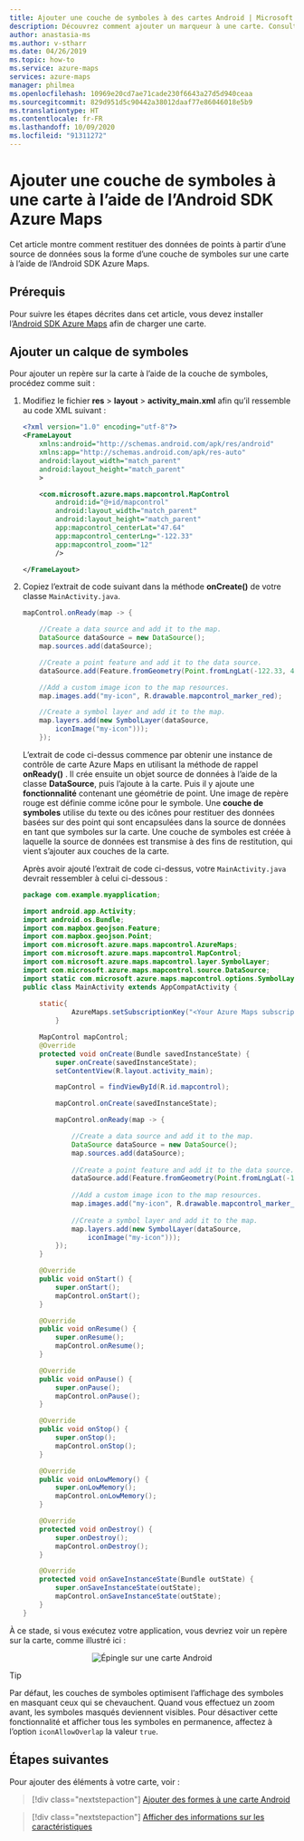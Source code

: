 ```yaml
---
title: Ajouter une couche de symboles à des cartes Android | Microsoft Azure Maps
description: Découvrez comment ajouter un marqueur à une carte. Consultez un exemple qui utilise l’Android SDK Azure Maps pour ajouter une couche de symboles qui contient des données basées sur des points à partir d’une source de données.
author: anastasia-ms
ms.author: v-stharr
ms.date: 04/26/2019
ms.topic: how-to
ms.service: azure-maps
services: azure-maps
manager: philmea
ms.openlocfilehash: 10969e20cd7ae71cade230f6643a27d5d940ceaa
ms.sourcegitcommit: 829d951d5c90442a38012daaf77e86046018e5b9
ms.translationtype: HT
ms.contentlocale: fr-FR
ms.lasthandoff: 10/09/2020
ms.locfileid: "91311272"
---
```

# <a name="add-a-symbol-layer-to-a-map-using-azure-maps-android-sdk"></a>Ajouter une couche de symboles à une carte à l’aide de l’Android SDK Azure Maps

Cet article montre comment restituer des données de points à partir d’une source de données sous la forme d’une couche de symboles sur une carte à l’aide de l’Android SDK Azure Maps.

## <a name="prerequisites"></a>Prérequis

Pour suivre les étapes décrites dans cet article, vous devez installer l’[Android SDK Azure Maps](https://docs.microsoft.com/azure/azure-maps/how-to-use-android-map-control-library) afin de charger une carte.

## <a name="add-a-symbol-layer"></a>Ajouter un calque de symboles

Pour ajouter un repère sur la carte à l’aide de la couche de symboles, procédez comme suit :

1. Modifiez le fichier **res** > **layout** > **activity_main.xml** afin qu’il ressemble au code XML suivant :
    
    ```XML
    <?xml version="1.0" encoding="utf-8"?>
    <FrameLayout
        xmlns:android="http://schemas.android.com/apk/res/android"
        xmlns:app="http://schemas.android.com/apk/res-auto"
        android:layout_width="match_parent"
        android:layout_height="match_parent"
        >

        <com.microsoft.azure.maps.mapcontrol.MapControl
            android:id="@+id/mapcontrol"
            android:layout_width="match_parent"
            android:layout_height="match_parent"
            app:mapcontrol_centerLat="47.64"
            app:mapcontrol_centerLng="-122.33"
            app:mapcontrol_zoom="12"
            />

    </FrameLayout>
    ```

2. Copiez l’extrait de code suivant dans la méthode **onCreate()** de votre classe `MainActivity.java`.

    ```Java
    mapControl.onReady(map -> {
    
        //Create a data source and add it to the map.
        DataSource dataSource = new DataSource();
        map.sources.add(dataSource);
    
        //Create a point feature and add it to the data source.
        dataSource.add(Feature.fromGeometry(Point.fromLngLat(-122.33, 47.64)));
    
        //Add a custom image icon to the map resources.
        map.images.add("my-icon", R.drawable.mapcontrol_marker_red);
    
        //Create a symbol layer and add it to the map.
        map.layers.add(new SymbolLayer(dataSource,
            iconImage("my-icon")));
        });
    
    ```
    
    L’extrait de code ci-dessus commence par obtenir une instance de contrôle de carte Azure Maps en utilisant la méthode de rappel **onReady()** . Il crée ensuite un objet source de données à l’aide de la classe **DataSource**, puis l’ajoute à la carte. Puis il y ajoute une **fonctionnalité** contenant une géométrie de point. Une image de repère rouge est définie comme icône pour le symbole. Une **couche de symboles** utilise du texte ou des icônes pour restituer des données basées sur des point qui sont encapsulées dans la source de données en tant que symboles sur la carte. Une couche de symboles est créée à laquelle la source de données est transmise à des fins de restitution, qui vient s’ajouter aux couches de la carte.
    
    Après avoir ajouté l’extrait de code ci-dessus, votre `MainActivity.java` devrait ressembler à celui ci-dessous :
    
    ```Java
    package com.example.myapplication;
    
    import android.app.Activity;
    import android.os.Bundle;
    import com.mapbox.geojson.Feature;
    import com.mapbox.geojson.Point;
    import com.microsoft.azure.maps.mapcontrol.AzureMaps;
    import com.microsoft.azure.maps.mapcontrol.MapControl;
    import com.microsoft.azure.maps.mapcontrol.layer.SymbolLayer;
    import com.microsoft.azure.maps.mapcontrol.source.DataSource;
    import static com.microsoft.azure.maps.mapcontrol.options.SymbolLayerOptions.iconImage;
    public class MainActivity extends AppCompatActivity {
        
        static{
                AzureMaps.setSubscriptionKey("<Your Azure Maps subscription key>");
            }
    
        MapControl mapControl;
        @Override
        protected void onCreate(Bundle savedInstanceState) {
            super.onCreate(savedInstanceState);
            setContentView(R.layout.activity_main);
    
            mapControl = findViewById(R.id.mapcontrol);
    
            mapControl.onCreate(savedInstanceState);
    
            mapControl.onReady(map -> {
    
                //Create a data source and add it to the map.
                DataSource dataSource = new DataSource();
                map.sources.add(dataSource);
            
                //Create a point feature and add it to the data source.
                dataSource.add(Feature.fromGeometry(Point.fromLngLat(-122.33, 47.64)));
            
                //Add a custom image icon to the map resources.
                map.images.add("my-icon", R.drawable.mapcontrol_marker_red);
            
                //Create a symbol layer and add it to the map.
                map.layers.add(new SymbolLayer(dataSource,
                    iconImage("my-icon")));
            });
        }
    
        @Override
        public void onStart() {
            super.onStart();
            mapControl.onStart();
        }
    
        @Override
        public void onResume() {
            super.onResume();
            mapControl.onResume();
        }
    
        @Override
        public void onPause() {
            super.onPause();
            mapControl.onPause();
        }
    
        @Override
        public void onStop() {
            super.onStop();
            mapControl.onStop();
        }
    
        @Override
        public void onLowMemory() {
            super.onLowMemory();
            mapControl.onLowMemory();
        }
    
        @Override
        protected void onDestroy() {
            super.onDestroy();
            mapControl.onDestroy();
        }
    
        @Override
        protected void onSaveInstanceState(Bundle outState) {
            super.onSaveInstanceState(outState);
            mapControl.onSaveInstanceState(outState);
        }
    }
    ```
    
À ce stade, si vous exécutez votre application, vous devriez voir un repère sur la carte, comme illustré ici :

<center>

![Épingle sur une carte Android](./media/how-to-add-symbol-to-android-map/android-map-pin.png)</center>

> [!TIP]
> Par défaut, les couches de symboles optimisent l’affichage des symboles en masquant ceux qui se chevauchent. Quand vous effectuez un zoom avant, les symboles masqués deviennent visibles. Pour désactiver cette fonctionnalité et afficher tous les symboles en permanence, affectez à l’option `iconAllowOverlap` la valeur `true`.

## <a name="next-steps"></a>Étapes suivantes

Pour ajouter des éléments à votre carte, voir :

> [!div class="nextstepaction"]
> [Ajouter des formes à une carte Android](https://docs.microsoft.com/azure/azure-maps/how-to-add-shapes-to-android-map)

> [!div class="nextstepaction"]
> [Afficher des informations sur les caractéristiques](display-feature-information-android.md)
